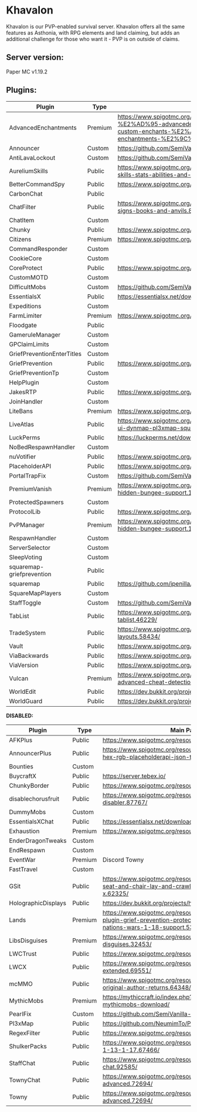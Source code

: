 # Khavalon

Khavalon is our PVP-enabled survival server. Khavalon offers all the same features as Asthonia, with RPG elements and land claiming, but adds an additional challenge for those who want it - PVP is on outside of claims.

## Server version:

Paper MC v1.19.2

## Plugins:

Plugin                      |   Type   |  Main Page  | Dev Build | Maintainer
--------------------------- | -------- | ----------- | --------- | -------------
AdvancedEnchantments         | Premium  | https://www.spigotmc.org/resources/1-8-1-18-1-%E2%AD%95-advancedenchantments-%E2%AD%90-450-custom-enchants-%E2%AD%90create-custom-enchantments-%E2%9C%85-50-sale.43058/ | | NA
Announcer                   | Custom   | https://github.com/SemiVanilla-MC/Announcer | | Badbird
AntiLavaLockout             | Custom   | https://github.com/SemiVanilla-MC/AntiLavaLogout | | Badbird
AureliumSkills              | Public   | https://www.spigotmc.org/resources/aurelium-skills-advanced-skills-stats-abilities-and-more.81069/ | | NA
BetterCommandSpy            | Public   | https://www.spigotmc.org/resources/bettercommandspy.84030/ | | NA
CarbonChat                  | Public   | | https://github.com/Hexaoxide/Carbon | NA
ChatFilter                  | Public   | https://www.spigotmc.org/resources/chatfilter-filter-chat-signs-books-and-anvils.81652/ | | NA
ChatItem                    | Custom   | | https://github.com/SemiVanilla-MC/ChatItem | Destro
Chunky                      | Public   | https://www.spigotmc.org/resources/chunky.81534/ | | NA
Citizens                    | Premium  | https://www.spigotmc.org/resources/citizens.13811/ | https://ci.citizensnpcs.co/job/Citizens2/ | NA
CommandResponder            | Custom   | | https://github.com/SemiVanilla-MC/CommandResponder | Alen_Alex
CookieCore                  | Custom   | | https://github.com/SemiVanilla-MC/CookieCore | Cookie
CoreProtect                 | Public   | https://www.spigotmc.org/resources/coreprotect.8631/ | | NA
CustomMOTD                  | Custom   | | https://github.com/SemiVanilla-MC/CustomMOTD | Destro
DifficultMobs               | Custom   | https://github.com/SemiVanilla-MC/DifficultMobs | | Badbird
EssentialsX                 | Public   | https://essentialsx.net/downloads.html | | NA
Expeditions                 | Custom   | | https://github.com/SemiVanilla-MC/Expeditions-2.0 | Badbird
FarmLimiter                 | Premium  | https://www.spigotmc.org/resources/farm-limiter.1419/ | | NA
Floodgate                   | Public   | | https://github.com/GeyserMC/Floodgate/ | NA
GameruleManager             | Custom   | | https://github.com/SemiVanilla-MC/GameruleManager | Destro
GPClaimLimits               | Custom   | | https://github.com/SemiVanilla-MC/GPClaimLimits | Destro
GriefPreventionEnterTitles  | Custom   | | ? | Badbird
GriefPrevention             | Public   | https://www.spigotmc.org/resources/griefprevention.1884/ | https://ci.appveyor.com/project/RoboMWM39862/griefprevention/history | NA
GriefPreventionTp           | Custom   | | ? | Badbird
HelpPlugin                  | Custom   | | https://github.com/SemiVanilla-MC/HelpPlugin | Badbird
JakesRTP                    | Public   | https://www.spigotmc.org/resources/jakes-rtp.80201/ | | NA
JoinHandler                 | Custom   | | https://github.com/SemiVanilla-MC/JoinHandler | Cookie
LiteBans                    | Premium  | https://www.spigotmc.org/resources/litebans.3715/ | | NA
LiveAtlas                   | Public   | https://www.spigotmc.org/resources/liveatlas-alternative-map-ui-dynmap-pl3xmap-squaremap.86939/ | | NA
LuckPerms                   | Public   | https://luckperms.net/download | | NA
NoBedRespawnHandler         | Custom   | | https://github.com/SemiVanilla-MC/NoBedRespawnHandler | Badbird
nuVotifier                  | Public   | https://www.spigotmc.org/resources/nuvotifier.13449/ | | NA
PlaceholderAPI              | Public   | https://www.spigotmc.org/resources/placeholderapi.6245/ | | NA
PortalTrapFix               | Custom   | https://github.com/SemiVanilla-MC/PortalTrapFix | | Badbird
PremiumVanish               | Premium  | https://www.spigotmc.org/resources/premiumvanish-stay-hidden-bungee-support.14404/ | | NA
ProtectedSpawners           | Custom   | | https://github.com/SemiVanilla-MC/ProtectedSpawners | Destro
ProtocolLib                 | Public   | https://www.spigotmc.org/resources/protocollib.1997/ | https://ci.dmulloy2.net/job/ProtocolLib/lastSuccessfulBuild/ | NA
PvPManager                  | Premium  | https://www.spigotmc.org/resources/premiumvanish-stay-hidden-bungee-support.14404/updates | | NA
RespawnHandler              | Custom   | | https://github.com/SemiVanilla-MC/RespawnHandler | Cookie
ServerSelector              | Custom   | | https://github.com/SemiVanilla-MC/ServerSelector | Badbird
SleepVoting                 | Custom   | | https://github.com/SemiVanilla-MC/SleepVoting | Badbird
squaremap-griefprevention   | Public   | | https://github.com/jpenilla/squaremap-addons | NA
squaremap                   | Public   | https://github.com/jpenilla/squaremap | https://jenkins.jpenilla.xyz/job/squaremap/ | NA
SquareMapPlayers            | Custom   | | https://github.com/SemiVanilla-MC/SquaremapPlayers | Destro
StaffToggle                 | Custom   | https://github.com/SemiVanilla-MC/StaffToggle | | Badbird
TabList                     | Public   | https://www.spigotmc.org/resources/animated-tab-tablist.46229/ | | NA
TradeSystem                 | Public   | https://www.spigotmc.org/resources/trade-system-custom-layouts.58434/ | | NA
Vault                       | Public   | https://www.spigotmc.org/resources/vault.34315/ | | NA
ViaBackwards                | Public   | https://www.spigotmc.org/resources/viabackwards.27448/ | | NA
ViaVersion                  | Public   | https://www.spigotmc.org/resources/viaversion.19254/ | | NA
Vulcan                      | Premium  | https://www.spigotmc.org/resources/vulcan-anti-cheat-advanced-cheat-detection-1-7-1-18-1.83626/ | | NA
WorldEdit                   | Public   | https://dev.bukkit.org/projects/worldedit/files | https://builds.enginehub.org/job/worldedit?branch=master | NA
WorldGuard                  | Public   | https://dev.bukkit.org/projects/worldguard/files | https://builds.enginehub.org/job/worldguard | NA

**DISABLED:**

Plugin                      |   Type   |  Main Page  | Dev Build | Maintainer
--------------------------- | -------- | ----------- | --------- | -------------
AFKPlus                     | Public   | https://www.spigotmc.org/resources/afk.35065/ | | NA
AnnouncerPlus               | Public   | https://www.spigotmc.org/resources/announcer-plus-hex-rgb-placeholderapi-json-toast.81005/ | | NA
Bounties                    | Custom   | | https://github.com/SemiVanilla-MC/BountiesV2 | Alen_Alex
BuycraftX                   | Public   | https://server.tebex.io/ | | NA
ChunkyBorder                | Public   | https://www.spigotmc.org/resources/chunkyborder.84278/ | | NA
disablechorusfruit          | Public   | https://www.spigotmc.org/resources/chorus-fruit-disabler.87767/ | | NA
DummyMobs                   | Custom   | | https://github.com/SemiVanilla-MC/DummyMobs | Alen_Alex
EssentialsXChat             | Public   | https://essentialsx.net/downloads.html | | NA
Exhaustion                  | Premium  | https://www.spigotmc.org/resources/exhaustion.73031/ | | NA
EnderDragonTweaks           | Custom   | | https://github.com/SemiVanilla-MC/EnderDragonTweaks | Destro
EndRespawn                  | Custom   | | https://github.com/SemiVanilla-MC/EndRespawn | Badbird
EventWar                    | Premium  | Discord Towny | | NA
FastTravel                  | Custom   | | https://github.com/SemiVanilla-MC/FastTravel | Alen_Alex
GSit                        | Public   | https://www.spigotmc.org/resources/gsit-modern-sit-seat-and-chair-lay-and-crawl-plugin-1-14-x-1-18-x.62325/ | | NA
HolographicDisplays         | Public   | https://dev.bukkit.org/projects/holographic-displays | https://ci.codemc.io/job/filoghost/job/HolographicDisplays/changes | NA
Lands                       | Premium  | https://www.spigotmc.org/resources/lands-land-claim-plugin-grief-prevention-protection-gui-management-nations-wars-1-18-support.53313/ | | NA
LibsDisguises               | Premium  | https://www.spigotmc.org/resources/libs-disguises.32453/ | | NA
LWCTrust                    | Public   | https://www.spigotmc.org/resources/lwc-trust.75580/ | | NA
LWCX                        | Public   | https://www.spigotmc.org/resources/lwc-extended.69551/ | | NA
mcMMO                       | Public   | https://www.spigotmc.org/resources/official-mcmmo-original-author-returns.64348/updates | | NA
MythicMobs                  | Premium  | https://mythiccraft.io/index.php?pages/official-mythicmobs-download/ | | NA
PearlFix                    | Custom   | https://github.com/SemiVanilla-MC/PearlFix | | Badbird
Pl3xMap                     | Public   | https://github.com/NeumimTo/Pl3xMap | | NA
RegexFilter                 | Public   | https://www.spigotmc.org/resources/regexfilter.96416/ | | NA
ShulkerPacks                | Public   | https://www.spigotmc.org/resources/shulker-backpacks-1-13-1-17.67466/ | | NA
StaffChat                   | Public   | https://www.spigotmc.org/resources/1-7-1-18-staff-chat.92585/ | | NA
TownyChat                   | Public   | https://www.spigotmc.org/resources/towny-advanced.72694/ | | NA
Towny                       | Public   | https://www.spigotmc.org/resources/towny-advanced.72694/ | | NA
